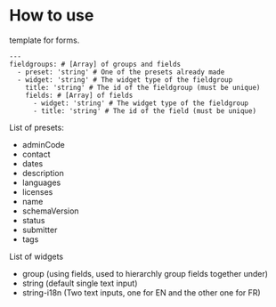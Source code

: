 # How to use

template for forms.

```
---
fieldgroups: # [Array] of groups and fields
  - preset: 'string' # One of the presets already made
  - widget: 'string' # The widget type of the fieldgroup
    title: 'string' # The id of the fieldgroup (must be unique)
    fields: # [Array] of fields
      - widget: 'string' # The widget type of the fieldgroup
      - title: 'string' # The id of the field (must be unique)
```

List of presets:
 - adminCode
 - contact
 - dates
 - description
 - languages
 - licenses
 - name
 - schemaVersion
 - status
 - submitter
 - tags

List of widgets
 - group (using fields, used to hierarchly group fields together under)
 - string (default single text input)
 - string-i18n (Two text inputs, one for EN and the other one for FR)
